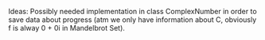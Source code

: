 Ideas: Possibly needed implementation in class ComplexNumber in order to save data about progress (atm we
	 only have information about C, obviously f is alway 0 + 0i in Mandelbrot Set).

